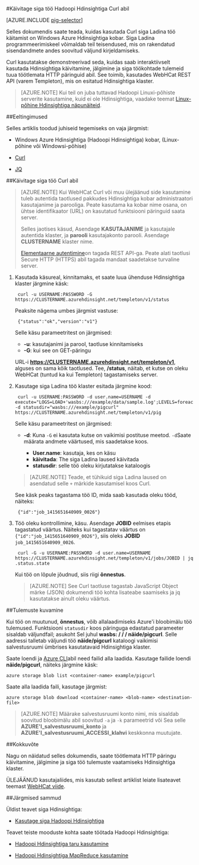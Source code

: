 <properties
   pageTitle="Hadoopi siga kasutamine rakenduses Hdinsightiga Curl | Microsoft Azure'i"
   description="Saate teada, kuidas kasutada Curl siga Ladina töö tegemiseks Hadoopi kobar rakenduses Windows Azure Hdinsightiga."
   services="hdinsight"
   documentationCenter=""
   authors="Blackmist"
   manager="jhubbard"
   editor="cgronlun"
    tags="azure-portal"/>

<tags
   ms.service="hdinsight"
   ms.devlang="na"
   ms.topic="article"
   ms.tgt_pltfrm="na"
   ms.workload="big-data"
   ms.date="08/23/2016"
   ms.author="larryfr"/>

#<a name="run-pig-jobs-with-hadoop-on-hdinsight-by-using-curl"></a>Käivitage siga töö Hadoopi Hdinsightiga Curl abil

[AZURE.INCLUDE [pig-selector](../../includes/hdinsight-selector-use-pig.md)]

Selles dokumendis saate teada, kuidas kasutada Curl siga Ladina töö käitamist on Windows Azure Hdinsightiga kobar. Siga Ladina programmeerimiskeel võimaldab teil teisendused, mis on rakendatud sisendandmete andes soovitud väljund kirjeldamiseks.

Curl kasutatakse demonstreerivad seda, kuidas saab interaktiivselt kasutada Hdinsightiga käivitamine, jälgimine ja siga töökohtade tulemeid tuua töötlemata HTTP päringuid abil. See toimib, kasutades WebHCat REST API (varem Templeton), mis on esitatud Hdinsightiga klaster.

> [AZURE.NOTE] Kui teil on juba tuttavad Hadoopi Linuxi-põhiste serverite kasutamine, kuid ei ole Hdinsightiga, vaadake teemat [Linux-põhine Hdinsightiga näpunäiteid](hdinsight-hadoop-linux-information.md).

##<a id="prereq"></a>Eeltingimused

Selles artiklis toodud juhiseid tegemiseks on vaja järgmist:

* Windows Azure Hdinsightiga (Hadoopi Hdinsightiga) kobar, (Linux-põhine või Windowsi-põhise)

* [Curl](http://curl.haxx.se/)

* [JQ](http://stedolan.github.io/jq/)

##<a id="curl"></a>Käivitage siga töö Curl abil

> [AZURE.NOTE] Kui WebHCat Curl või muu ülejäänud side kasutamine tuleb autentida taotlused pakkudes Hdinsightiga kobar administraatori kasutajanime ja parooliga. Peate kasutama ka kobar nime osana, on ühtse identifikaator (URL) on kasutatud funktsiooni päringuid saata server.
>
> Selles jaotises käsud, Asendage **KASUTAJANIME** ja kasutajale autentida klaster, ja **parooli** kasutajakonto parooli. Asendage **CLUSTERNAME** klaster nime.
>
> [Elementaarne autentimine](http://en.wikipedia.org/wiki/Basic_access_authentication)on tagada REST API-ga. Peate alati taotlusi Secure HTTP (HTTPS) abil tagada mandaat saadetakse turvaline server.

1. Kasutada käsureal, kinnitamaks, et saate luua ühenduse Hdinsightiga klaster järgmine käsk:

        curl -u USERNAME:PASSWORD -G https://CLUSTERNAME.azurehdinsight.net/templeton/v1/status

    Peaksite nägema umbes järgmist vastuse:

        {"status":"ok","version":"v1"}

    Selle käsu parameetritest on järgmised:

    * **-u**: kasutajanimi ja parool, taotluse kinnitamiseks
    * **-G**: kui see on GET-päringu

    URL-i **https://CLUSTERNAME.azurehdinsight.net/templeton/v1**, alguses on sama kõik taotlused. Tee, **/status**, näitab, et kutse on oleku WebHCat (tuntud ka kui Templeton) tagastamiseks server.

2. Kasutage siga Ladina töö klaster esitada järgmine kood:

        curl -u USERNAME:PASSWORD -d user.name=USERNAME -d execute="LOGS=LOAD+'wasbs:///example/data/sample.log';LEVELS=foreach+LOGS+generate+REGEX_EXTRACT($0,'(TRACE|DEBUG|INFO|WARN|ERROR|FATAL)',1)+as+LOGLEVEL;FILTEREDLEVELS=FILTER+LEVELS+by+LOGLEVEL+is+not+null;GROUPEDLEVELS=GROUP+FILTEREDLEVELS+by+LOGLEVEL;FREQUENCIES=foreach+GROUPEDLEVELS+generate+group+as+LOGLEVEL,COUNT(FILTEREDLEVELS.LOGLEVEL)+as+count;RESULT=order+FREQUENCIES+by+COUNT+desc;DUMP+RESULT;" -d statusdir="wasbs:///example/pigcurl" https://CLUSTERNAME.azurehdinsight.net/templeton/v1/pig

    Selle käsu parameetritest on järgmised:

    * **-d**: Kuna `-G` ei kasutata kutse on vaikimisi postituse meetod. `-d`Saate määrata andmete väärtused, mis saadetakse koos.

        * **User.name**: kasutaja, kes on käsu
        * **käivitada**: The siga Ladina laused käivitada
        * **statusdir**: selle töö oleku kirjutatakse kataloogis

    > [AZURE.NOTE] Teade, et tühikuid siga Ladina laused on asendatud selle `+` märkide kasutamisel koos Curl.

    See käsk peaks tagastama töö ID, mida saab kasutada oleku tööd, näiteks:

        {"id":"job_1415651640909_0026"}

3. Töö oleku kontrollimine, käsu. Asendage **JOBID** eelmises etapis tagastatud väärtus. Näiteks kui tagastatav väärtus on `{"id":"job_1415651640909_0026"}`, siis oleks **JOBID** `job_1415651640909_0026`.

        curl -G -u USERNAME:PASSWORD -d user.name=USERNAME https://CLUSTERNAME.azurehdinsight.net/templeton/v1/jobs/JOBID | jq .status.state

    Kui töö on lõpule jõudnud, siis riigi **õnnestus**.

    > [AZURE.NOTE] See Curl taotluse tagastab JavaScript Object märke (JSON) dokumendi töö kohta lisateabe saamiseks ja jq kasutatakse ainult oleku väärtus.

##<a id="results"></a>Tulemuste kuvamine

Kui töö on muutunud, **õnnestus**, võib allalaadimiseks Azure'i bloobimälu töö tulemused. Funktsiooni `statusdir` koos päringuga edastatud parameeter sisaldab väljundfail; asukoht Sel juhul **wasbs: / / / näide/pigcurl**. Selle aadressi talletab väljundi töö **näide/pigcurl** kataloogi vaikimisi salvestusruumi ümbrises kasutatavaid Hdinsightiga klaster.

Saate loendi ja [Azure CLI](../xplat-cli-install.md)abil need failid alla laadida. Kasutage failide loendi **näide/pigcurl**, näiteks järgmine käsk:

    azure storage blob list <container-name> example/pigcurl

Saate alla laadida faili, kasutage järgmist:

    azure storage blob download <container-name> <blob-name> <destination-file>

> [AZURE.NOTE] Määrake salvestusruumi konto nimi, mis sisaldab soovitud bloobimälu abil soovitud `-a` ja `-k` parameetrid või Sea selle **AZURE'I\_salvestusruumi\_konto** ja **AZURE'I\_salvestusruumi\_ACCESSI\_klahvi** keskkonna muutujate.

##<a id="summary"></a>Kokkuvõte

Nagu on näidatud selles dokumendis, saate töötlemata HTTP päringu käivitamine, jälgimine ja siga töö tulemuste vaatamiseks Hdinsightiga klaster.

ÜLEJÄÄNUD kasutajaliides, mis kasutab sellest artiklist leiate lisateavet teemast [WebHCat viide](https://cwiki.apache.org/confluence/display/Hive/WebHCat+Reference).

##<a id="nextsteps"></a>Järgmised sammud

Üldist teavet siga Hdinsightiga:

* [Kasutage siga Hadoopi Hdinsightiga](hdinsight-use-pig.md)

Teavet teiste mooduste kohta saate töötada Hadoopi Hdinsightiga:

* [Hadoopi Hdinsightiga taru kasutamine](hdinsight-use-hive.md)

* [Hadoopi Hdinsightiga MapReduce kasutamine](hdinsight-use-mapreduce.md)
